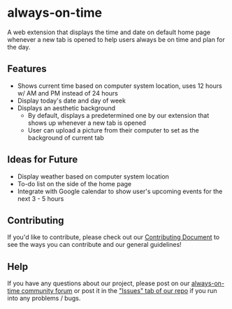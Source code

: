 # always-on-time
A web extension that displays the time and date on default home page whenever a new tab is opened to help users always be on time and plan for the day.

## Features
- Shows current time based on computer system location, uses 12 hours w/ AM and PM instead of 24 hours
- Display today's date and day of week
- Displays an aesthetic background
    - By default, displays a predetermined one by our extension that shows up whenever a new tab is opened
    - User can upload a picture from their computer to set as the background of current tab

## Ideas for Future 
- Display weather based on computer system location
- To-do list on the side of the home page
- Integrate with Google calendar to show user's upcoming events for the next 3 - 5 hours

## Contributing
If you'd like to contribute, please check out our [Contributing Document](CONTRIBUTING.md) to see the ways you can contribute and our general guidelines!

## Help
If you have any questions about our project, please post on our [always-on-time community forum](https://discord.gg/pYswShMqUR) or post it in the ["Issues" tab of our repo](https://github.com/ossd-s23/always-on-time/issues) if you run into any problems / bugs.